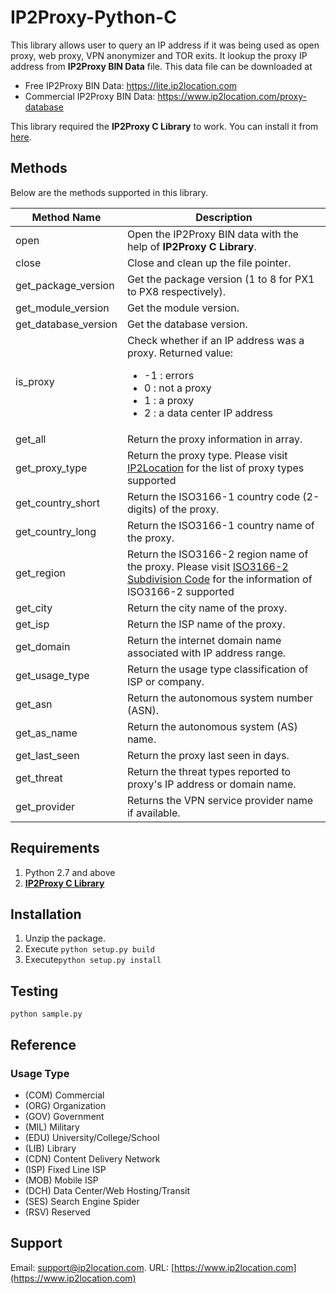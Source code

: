 # IP2Proxy-Python-C

This library allows user to query an IP address if it was being used as open proxy, web proxy, VPN anonymizer and TOR exits. It lookup the proxy IP address from **IP2Proxy BIN Data** file. This data file can be downloaded at

* Free IP2Proxy BIN Data: https://lite.ip2location.com
* Commercial IP2Proxy BIN Data: https://www.ip2location.com/proxy-database

This library required the **IP2Proxy C Library** to work. You can install it from [here](https://github.com/ip2location/ip2proxy-c).

## Methods

Below are the methods supported in this library.

|Method Name|Description|
|---|---|
|open|Open the IP2Proxy BIN data with the help of **IP2Proxy C Library**.|
|close|Close and clean up the file pointer.|
|get_package_version|Get the package version (1 to 8 for PX1 to PX8 respectively).|
|get_module_version|Get the module version.|
|get_database_version|Get the database version.|
|is_proxy|Check whether if an IP address was a proxy. Returned value:<ul><li>-1 : errors</li><li>0 : not a proxy</li><li>1 : a proxy</li><li>2 : a data center IP address</li></ul>|
|get_all|Return the proxy information in array.|
|get_proxy_type|Return the proxy type. Please visit <a href="https://www.ip2location.com/databases/px4-ip-proxytype-country-region-city-isp" target="_blank">IP2Location</a> for the list of proxy types supported|
|get_country_short|Return the ISO3166-1 country code (2-digits) of the proxy.|
|get_country_long|Return the ISO3166-1 country name of the proxy.|
|get_region|Return the ISO3166-2 region name of the proxy. Please visit <a href="https://www.ip2location.com/free/iso3166-2" target="_blank">ISO3166-2 Subdivision Code</a> for the information of ISO3166-2 supported|
|get_city|Return the city name of the proxy.|
|get_isp|Return the ISP name of the proxy.|
|get_domain|Return the internet domain name associated with IP address range.|
|get_usage_type|Return the usage type classification of ISP or company.|
|get_asn|Return the autonomous system number (ASN).|
|get_as_name|Return the autonomous system (AS) name.|
|get_last_seen|Return the proxy last seen in days.|
|get_threat|Return the threat types reported to proxy's IP address or domain name.|
|get_provider|Returns the VPN service provider name if available.|

## Requirements
1. Python 2.7 and above
2. **[IP2Proxy C Library](https://github.com/ip2location/ip2proxy-c)**

## Installation
1. Unzip the package.
2. Execute `python setup.py build`
3. Execute`python setup.py install`


## Testing
    python sample.py

## Reference

### Usage Type

- (COM) Commercial
- (ORG) Organization
- (GOV) Government
- (MIL) Military
- (EDU) University/College/School
- (LIB) Library
- (CDN) Content Delivery Network
- (ISP) Fixed Line ISP
- (MOB) Mobile ISP
- (DCH) Data Center/Web Hosting/Transit
- (SES) Search Engine Spider
- (RSV) Reserved

## Support
Email: support@ip2location.com.
URL: [https://www.ip2location.com](https://www.ip2location.com)
